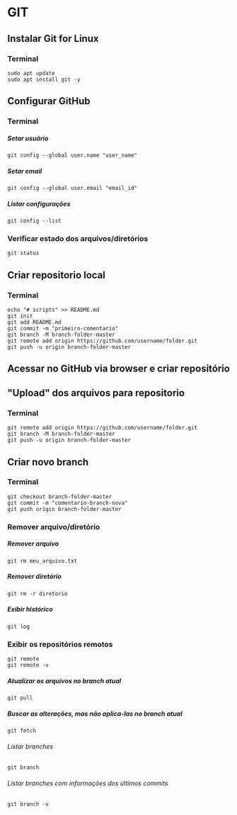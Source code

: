# GIT

## Instalar Git for Linux
### Terminal
	sudo apt update
	sudo apt install git -y

## Configurar GitHub
### Terminal
##### Setar usuário
	git config --global user.name "user_name"

##### Setar email
	git config --global user.email "email_id"

##### Listar configurações
	git config --list

### Verificar estado dos arquivos/diretórios
	git status

## Criar repositorio local
### Terminal
	echo "# scripts" >> README.md
	git init
	git add README.md
	git commit -m "primeiro-comentario"
	git branch -M branch-folder-master
	git remote add origin https://github.com/username/folder.git
	git push -u origin branch-folder-master


## Acessar no GitHub via browser e criar repositório


## "Upload" dos arquivos para repositorio
### Terminal
	git remote add origin https://github.com/username/folder.git
	git branch -M branch-folder-master
	git push -u origin branch-folder-master



## Criar novo branch
### Terminal
	git checkout branch-folder-master
	git commit -m "comentario-branch-nova"
	git push origin branch-folder-master


### Remover arquivo/diretório
##### Remover arquivo
	git rm meu_arquivo.txt

##### Remover diretório
	git rm -r diretorio


##### Exibir histórico
	git log

### Exibir os repositórios remotos
	git remote
	git remote -v

##### Atualizar os arquivos no branch atual
	git pull
	
##### Buscar as alterações, mas não aplica-las no branch atual
	git fetch


###### Listar branches
	git branch

###### Listar branches com informações dos últimos commits
	git branch -v